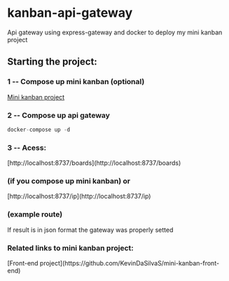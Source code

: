 # kanban-api-gateway
Api gateway using express-gateway and docker to deploy my mini kanban project

<h2>Starting the project:</h2>

<h3> 1 -- Compose up mini kanban (optional)</h3>

[Mini kanban project](https://github.com/KevinDaSilvaS/Mini-Kanban)

<h3> 2 -- Compose up api gateway </h3>

```javascript
docker-compose up -d
```

<h3> 3 -- Acess:</h3> [http://localhost:8737/boards](http://localhost:8737/boards)<h3>(if you compose up mini kanban) or</h3> [http://localhost:8737/ip](http://localhost:8737/ip)<h3>(example route) </h3>

If result is in json format the gateway was properly setted 

<h3>Related links to mini kanban project:</h3>
[Front-end project](https://github.com/KevinDaSilvaS/mini-kanban-front-end)
